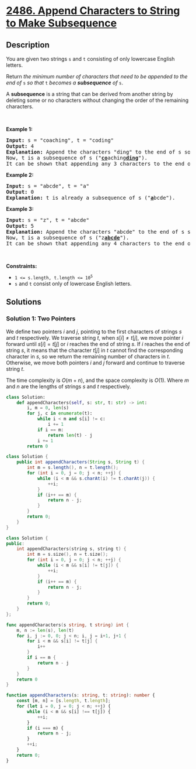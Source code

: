 # [2486. Append Characters to String to Make Subsequence](https://leetcode.com/problems/append-characters-to-string-to-make-subsequence)


## Description

<p>You are given two strings <code>s</code> and <code>t</code> consisting of only lowercase English letters.</p>

<p>Return <em>the minimum number of characters that need to be appended to the end of </em><code>s</code><em> so that </em><code>t</code><em> becomes a <strong>subsequence</strong> of </em><code>s</code>.</p>

<p>A <strong>subsequence</strong> is a string that can be derived from another string by deleting some or no characters without changing the order of the remaining characters.</p>

<p>&nbsp;</p>
<p><strong class="example">Example 1:</strong></p>

<pre>
<strong>Input:</strong> s = &quot;coaching&quot;, t = &quot;coding&quot;
<strong>Output:</strong> 4
<strong>Explanation:</strong> Append the characters &quot;ding&quot; to the end of s so that s = &quot;coachingding&quot;.
Now, t is a subsequence of s (&quot;<u><strong>co</strong></u>aching<u><strong>ding</strong></u>&quot;).
It can be shown that appending any 3 characters to the end of s will never make t a subsequence.
</pre>

<p><strong class="example">Example 2:</strong></p>

<pre>
<strong>Input:</strong> s = &quot;abcde&quot;, t = &quot;a&quot;
<strong>Output:</strong> 0
<strong>Explanation:</strong> t is already a subsequence of s (&quot;<u><strong>a</strong></u>bcde&quot;).
</pre>

<p><strong class="example">Example 3:</strong></p>

<pre>
<strong>Input:</strong> s = &quot;z&quot;, t = &quot;abcde&quot;
<strong>Output:</strong> 5
<strong>Explanation:</strong> Append the characters &quot;abcde&quot; to the end of s so that s = &quot;zabcde&quot;.
Now, t is a subsequence of s (&quot;z<u><strong>abcde</strong></u>&quot;).
It can be shown that appending any 4 characters to the end of s will never make t a subsequence.
</pre>

<p>&nbsp;</p>
<p><strong>Constraints:</strong></p>

<ul>
	<li><code>1 &lt;= s.length, t.length &lt;= 10<sup>5</sup></code></li>
	<li><code>s</code> and <code>t</code> consist only of lowercase English letters.</li>
</ul>

## Solutions

### Solution 1: Two Pointers

We define two pointers $i$ and $j$, pointing to the first characters of strings $s$ and $t$ respectively. We traverse string $t$, when $s[i] \neq t[j]$, we move pointer $i$ forward until $s[i] = t[j]$ or $i$ reaches the end of string $s$. If $i$ reaches the end of string $s$, it means that the character $t[j]$ in $t$ cannot find the corresponding character in $s$, so we return the remaining number of characters in $t$. Otherwise, we move both pointers $i$ and $j$ forward and continue to traverse string $t$.

The time complexity is $O(m + n)$, and the space complexity is $O(1)$. Where $m$ and $n$ are the lengths of strings $s$ and $t$ respectively.

<!-- tabs:start -->

```python
class Solution:
    def appendCharacters(self, s: str, t: str) -> int:
        i, m = 0, len(s)
        for j, c in enumerate(t):
            while i < m and s[i] != c:
                i += 1
            if i == m:
                return len(t) - j
            i += 1
        return 0
```

```java
class Solution {
    public int appendCharacters(String s, String t) {
        int m = s.length(), n = t.length();
        for (int i = 0, j = 0; j < n; ++j) {
            while (i < m && s.charAt(i) != t.charAt(j)) {
                ++i;
            }
            if (i++ == m) {
                return n - j;
            }
        }
        return 0;
    }
}
```

```cpp
class Solution {
public:
    int appendCharacters(string s, string t) {
        int m = s.size(), n = t.size();
        for (int i = 0, j = 0; j < n; ++j) {
            while (i < m && s[i] != t[j]) {
                ++i;
            }
            if (i++ == m) {
                return n - j;
            }
        }
        return 0;
    }
};
```

```go
func appendCharacters(s string, t string) int {
	m, n := len(s), len(t)
	for i, j := 0, 0; j < n; i, j = i+1, j+1 {
		for i < m && s[i] != t[j] {
			i++
		}
		if i == m {
			return n - j
		}
	}
	return 0
}
```

```ts
function appendCharacters(s: string, t: string): number {
    const [m, n] = [s.length, t.length];
    for (let i = 0, j = 0; j < n; ++j) {
        while (i < m && s[i] !== t[j]) {
            ++i;
        }
        if (i === m) {
            return n - j;
        }
        ++i;
    }
    return 0;
}
```

<!-- tabs:end -->

<!-- end -->
